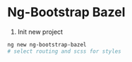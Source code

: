 # Ng-Bootstrap Bazel

1. Init new project
```bash
ng new ng-bootstrap-bazel
# select routing and scss for styles
```
